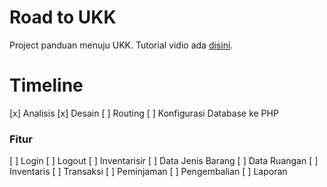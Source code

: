 # Road to UKK
Project panduan menuju UKK. Tutorial vidio ada [disini](https://youtube.com/hilmizul).

# Timeline
[x] Analisis
[x] Desain
[ ] Routing
[ ] Konfigurasi Database ke PHP

### Fitur
[ ] Login
[ ] Logout
[ ] Inventarisir
    [ ] Data Jenis Barang
    [ ] Data Ruangan
    [ ] Inventaris
[ ] Transaksi
    [ ] Peminjaman
    [ ] Pengembalian
[ ] Laporan